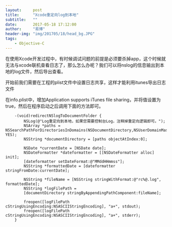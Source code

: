 ```yaml
---
layout:     post
title:      "Xcode重定向log到本地"
subtitle:   ""
date:       2017-05-18 17:12:00
author:     "易博"
header-img: "img/201705/18/head_bg.JPG"
tags:
    - Objective-C
---
```


在使用Xcode开发过程中，有时候调试问题的前提是必须要杀掉app，这个时候就无法与xcode联机查看日志了，那么怎么办呢？我们可以将nslog的信息输出到本地的log文件，然后导出查看。

开始前我们需要在工程的plist文件中设置日志共享，这样才能利用itunes导出日志文件

在info.plist中，增加Application supports iTunes file sharing，并将值设置为true，然后在程序启动之后调用下面的方法即可。

        -(void)redirectNSlogToDocumentFolder {  
            NSLog(@"Log重定向到本地，如果您需要控制台Log，注释掉重定向逻辑即可。");  
            NSArray *paths = NSSearchPathForDirectoriesInDomains(NSDocumentDirectory,NSUserDomainMask, YES);  
            NSString *documentDirectory = [paths objectAtIndex:0];  

            NSDate *currentDate = [NSDate date];  
            NSDateFormatter *dateformatter = [[NSDateFormatter alloc] init];  
            [dateformatter setDateFormat:@"MMddHHmmss"];  
            NSString *formattedDate = [dateformatter stringFromDate:currentDate];  

            NSString *fileName = [NSString stringWithFormat:@"rc%@.log", formattedDate];  
            NSString *logFilePath =  
            [documentDirectory stringByAppendingPathComponent:fileName];  

            freopen([logFilePath cStringUsingEncoding:NSASCIIStringEncoding], "a+", stdout);  
            freopen([logFilePath cStringUsingEncoding:NSASCIIStringEncoding], "a+", stderr);  
        }
